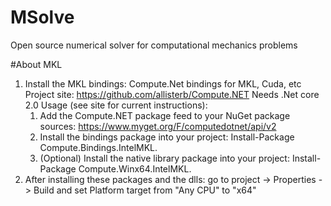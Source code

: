 # MSolve
Open source numerical solver for computational mechanics problems


#About MKL
1) Install the MKL bindings:
Compute.Net bindings for MKL, Cuda, etc
Project site: https://github.com/allisterb/Compute.NET
Needs .Net core 2.0
Usage (see site for current instructions): 
    1) Add the Compute.NET package feed to your NuGet package sources: https://www.myget.org/F/computedotnet/api/v2
    2) Install the bindings package into your project: Install-Package Compute.Bindings.IntelMKL.
    3) (Optional) Install the native library package into your project: Install-Package Compute.Winx64.IntelMKL.
2) After installing these packages and the dlls:
go to project -> Properties -> Build and set Platform target from "Any CPU" to "x64" 